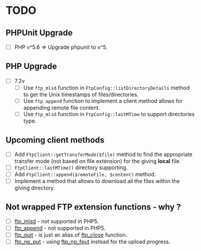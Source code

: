 # TODO

## PHPUnit Upgrade
- [ ] PHP v^5.6 => Upgrade phpunit to v^5.

## PHP Upgrade

- [ ] 7.2v 
    - [ ] Use `ftp_mlsd` function in `FtpConfig::listDirectoryDetails` method to get the Unix timestamps of files/directories.
    - [ ] Use `ftp_append` function to implement a client method allows for appending remote file content.
    - [ ] Use `ftp_mlsd` function in `FtpConfig::lastMTime` to support directories type.

## Upcoming client methods

- [ ] Add `FtpClient::getTransferMode($file)` method to find the appropriate transfer mode (not based on file extension) for the giving **local** file.
- [ ] `FtpClient::lastMTime()` directory supporting.  
- [ ] Add `FtpClient::append($remoteFile, $content)` method.
- [ ] Implement a method that allows to download all the files within the giving directory.

## Not wrapped FTP extension functions - why ?

- [ ] [ftp_mlsd](https://www.php.net/manual/en/function.ftp-append.php) - not supported in PHP5. 
- [ ] [ftp_append](https://www.php.net/manual/en/function.ftp-mlsd.php) - not supported in PHP5. 
- [ ] [ftp_quit](https://www.php.net/manual/en/function.ftp-quit.php) - is just an alias of [ftp_close](https://www.php.net/manual/en/function.ftp-close.php) function.
- [ ] [ftp_np_put](https://www.php.net/manual/en/function.ftp-nb-put.php) - using [ftp_np_fput](https://www.php.net/manual/en/function.ftp-nb-fput.php) instead for the upload progress.
